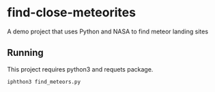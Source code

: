 # find-close-meteorites
A demo project that uses Python and NASA to find meteor landing sites

## Running

This project requires python3 and requets package.

`iphthon3 find_meteors.py`
